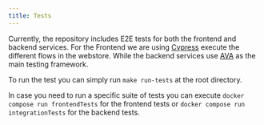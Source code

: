 ```yaml
---
title: Tests
---
```


Currently, the repository includes E2E tests for both the frontend and backend services.
For the Frontend we are using [Cypress](https://www.cypress.io/) execute the
different flows in the webstore.
While the backend services use [AVA](https://avajs.dev) as the main testing framework.

To run the test you can simply run `make run-tests` at the root directory.

In case you need to run a specific suite of tests you can execute
`docker compose run frontendTests` for the frontend tests or
`docker compose run integrationTests` for the backend tests.
